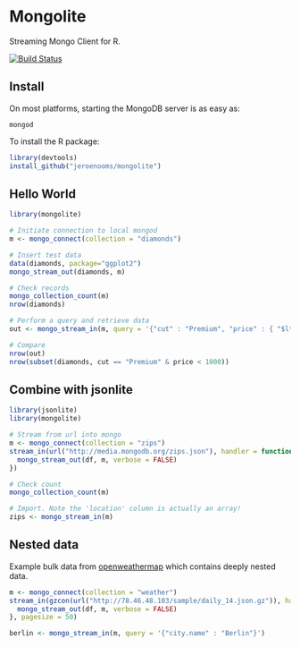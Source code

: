 Mongolite
=========

Streaming Mongo Client for R.

[![Build Status](https://travis-ci.org/jeroenooms/mongolite.svg?branch=master)](https://travis-ci.org/jeroenooms/mongolite)

Install
-------

On most platforms, starting the MongoDB server is as easy as:

```
mongod
```

To install the R package:

```r
library(devtools)
install_github("jeroenooms/mongolite")
```

Hello World
-----------

```r
library(mongolite)

# Initiate connection to local mongod
m <- mongo_connect(collection = "diamonds")

# Insert test data
data(diamonds, package="ggplot2")
mongo_stream_out(diamonds, m)

# Check records
mongo_collection_count(m)
nrow(diamonds)

# Perform a query and retrieve data
out <- mongo_stream_in(m, query = '{"cut" : "Premium", "price" : { "$lt" : 1000 } }')

# Compare
nrow(out)
nrow(subset(diamonds, cut == "Premium" & price < 1000))
```

Combine with jsonlite
---------------------

```r
library(jsonlite)
library(mongolite)

# Stream from url into mongo
m <- mongo_connect(collection = "zips")
stream_in(url("http://media.mongodb.org/zips.json"), handler = function(df){
  mongo_stream_out(df, m, verbose = FALSE)
})

# Check count
mongo_collection_count(m)

# Import. Note the 'location' column is actually an array!
zips <- mongo_stream_in(m)
```

Nested data
-----------

Example bulk data from [openweathermap](http://openweathermap.org/current#bulk) which contains deeply nested data. 

```r
m <- mongo_connect(collection = "weather")
stream_in(gzcon(url("http://78.46.48.103/sample/daily_14.json.gz")), handler = function(df){
  mongo_stream_out(df, m, verbose = FALSE)  
}, pagesize = 50)

berlin <- mongo_stream_in(m, query = '{"city.name" : "Berlin"}')
```
